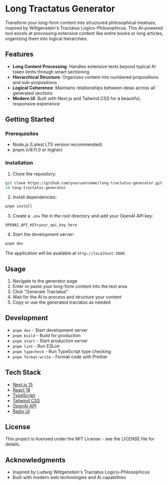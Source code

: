 # Long Tractatus Generator

Transform your long-form content into structured philosophical treatises, inspired by Wittgenstein's Tractatus Logico-Philosophicus. This AI-powered tool excels at processing extensive content like entire books or long articles, organizing them into logical hierarchies.

## Features

- **Long Content Processing**: Handles extensive texts beyond typical AI token limits through smart sectioning
- **Hierarchical Structure**: Organizes content into numbered propositions and sub-propositions
- **Logical Coherence**: Maintains relationships between ideas across all generated sections
- **Modern UI**: Built with Next.js and Tailwind CSS for a beautiful, responsive experience

## Getting Started

### Prerequisites

- Node.js (Latest LTS version recommended)
- pnpm (v9.11.0 or higher)

### Installation

1. Clone the repository:
```bash
git clone https://github.com/yourusername/long-tractatus-generator.git
cd long-tractatus-generator
```

2. Install dependencies:
```bash
pnpm install
```

3. Create a `.env` file in the root directory and add your OpenAI API key:
```env
OPENAI_API_KEY=your_api_key_here
```

4. Start the development server:
```bash
pnpm dev
```

The application will be available at `http://localhost:3000`.

## Usage

1. Navigate to the generator page
2. Enter or paste your long-form content into the text area
3. Click "Generate Tractatus"
4. Wait for the AI to process and structure your content
5. Copy or use the generated tractatus as needed

## Development

- `pnpm dev` - Start development server
- `pnpm build` - Build for production
- `pnpm start` - Start production server
- `pnpm lint` - Run ESLint
- `pnpm typecheck` - Run TypeScript type checking
- `pnpm format:write` - Format code with Prettier

## Tech Stack

- [Next.js 15](https://nextjs.org/)
- [React 18](https://reactjs.org/)
- [TypeScript](https://www.typescriptlang.org/)
- [Tailwind CSS](https://tailwindcss.com/)
- [OpenAI API](https://openai.com/)
- [Radix UI](https://www.radix-ui.com/)

## License

This project is licensed under the MIT License - see the LICENSE file for details.

## Acknowledgments

- Inspired by Ludwig Wittgenstein's Tractatus Logico-Philosophicus
- Built with modern web technologies and AI capabilities
